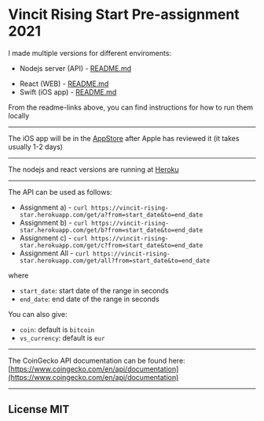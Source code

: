 # Vincit Rising Start Pre-assignment 2021

I made multiple versions for different enviroments:

* Nodejs server (API) - [README.md](backend/nodejs_version/)
<!--* PHP (API) - [README.md](backend/php_version/)-->
* React (WEB) - [README.md](web/react_version/)
* Swift (iOS app) - [README.md](mobile/ios_version/)

From the readme-links above, you can find instructions for how to run them locally

<hr>

The iOS app will be in the [AppStore](https://itunes.apple.com/us/developer/oskari-saarinen/id1234576917) after Apple has reviewed it (it takes usually 1-2 days)

<hr>

The nodejs and react versions are running at [Heroku](https://vincit-rising-star.herokuapp.com/)

<hr>

The API can be used as follows:

* Assignment a) - `curl https://vincit-rising-star.herokuapp.com/get/a?from=start_date&to=end_date`
* Assignment b) - `curl https://vincit-rising-star.herokuapp.com/get/b?from=start_date&to=end_date`
* Assignment c) - `curl https://vincit-rising-star.herokuapp.com/get/c?from=start_date&to=end_date`
* Assignment All - `curl https://vincit-rising-star.herokuapp.com/get/all?from=start_date&to=end_date`

where

* `start_date`: start date of the range in seconds
* `end_date`: end date of the range in seconds

You can also give:

* `coin`: default is `bitcoin`
* `vs_currency`: default is `eur`

<hr>

The CoinGecko API documentation can be found here: [https://www.coingecko.com/en/api/documentation](https://www.coingecko.com/en/api/documentation)

<hr>


## License MIT


<!--
## Instructions

<div style="position:absolute;left:20px;top:120px;width:596px;height:842px;border-style:outset;overflow:hidden">
    <div style="position:absolute;left:0px;top:0px">
        <img src="readme_images/background1.jpg" width=596 height=842></div>
    <div style="position:absolute;left:175.97px;top:110.51px;font-family:Arial,serif;font-size:20.1px;color:rgb(0,0,0);font-weight:normal;font-style:normal;text-decoration: none"><span class="cls_002">Rising Star Pre-assignment</span></div>
    <div style="position:absolute;left:42.52px;top:143.52px;font-family:Arial,serif;font-size:11.1px;color:rgb(0,0,0);font-weight:normal;font-style:normal;text-decoration: none"><span class="cls_003">Scrooge McDuck is once again requesting consultation from fellow ducks at Vincit.</span></div>
    <div style="position:absolute;left:42.52px;top:168.06px;font-family:Arial,serif;font-size:11.1px;color:rgb(0,0,0);font-weight:normal;font-style:normal;text-decoration: none"><span class="cls_003">This time Scrooge has his eyes on cryptocurrency — bitcoin to be exact — and he needs a tool to</span></div>
    <div style="position:absolute;left:42.52px;top:182.61px;font-family:Arial,serif;font-size:11.1px;color:rgb(0,0,0);font-weight:normal;font-style:normal;text-decoration: none"><span class="cls_003">analyze its market value for a given date range.</span></div>
    <div style="position:absolute;left:42.52px;top:207.15px;font-family:Arial,serif;font-size:11.1px;color:rgb(0,0,0);font-weight:normal;font-style:normal;text-decoration: none"><span class="cls_003">Your mission, should you choose to accept it, is to create an application that meets Scrooge’s needs.</span></div>
    <div style="position:absolute;left:42.52px;top:221.70px;font-family:Arial,serif;font-size:11.1px;color:rgb(0,0,0);font-weight:normal;font-style:normal;text-decoration: none"><span class="cls_003">You are free to use any technology of your choosing. The resulting application can be for example a web</span></div>
    <div style="position:absolute;left:42.52px;top:236.25px;font-family:Arial,serif;font-size:11.1px;color:rgb(0,0,0);font-weight:normal;font-style:normal;text-decoration: none"><span class="cls_003">page, an API backend, a mobile application, or anything else you deem suitable.</span></div>
    <div style="position:absolute;left:42.52px;top:268.48px;font-family:Arial,serif;font-size:16.1px;color:rgb(240,78,47);font-weight:normal;font-style:normal;text-decoration: none"><span class="cls_004">Application</span></div>
    <div style="position:absolute;left:42.52px;top:295.95px;font-family:Arial,serif;font-size:11.1px;color:rgb(0,0,0);font-weight:normal;font-style:normal;text-decoration: none"><span class="cls_003">Scrooge wants to use the application to get the following information for different date ranges he is</span></div>
    <div style="position:absolute;left:42.52px;top:310.50px;font-family:Arial,serif;font-size:11.1px;color:rgb(0,0,0);font-weight:normal;font-style:normal;text-decoration: none"><span class="cls_003">analyzing:</span></div>
    <div style="position:absolute;left:42.52px;top:339.59px;font-family:Arial,serif;font-size:11.1px;color:rgb(0,0,0);font-weight:normal;font-style:italic;text-decoration: none"><span class="cls_005">Additional information:</span></div>
    <div style="position:absolute;left:60.52px;top:354.14px;font-family:Arial,serif;font-size:11.1px;color:rgb(0,0,0);font-weight:normal;font-style:italic;text-decoration: none"><span class="cls_005">●</span></div>
    <div style="position:absolute;left:78.52px;top:354.14px;font-family:Arial,serif;font-size:11.1px;color:rgb(0,0,0);font-weight:normal;font-style:italic;text-decoration: none"><span class="cls_005">Both start and end dates should be included in a date range.</span></div>
    <div style="position:absolute;left:60.52px;top:368.68px;font-family:Arial,serif;font-size:11.1px;color:rgb(0,0,0);font-weight:normal;font-style:italic;text-decoration: none"><span class="cls_005">●</span></div>
    <div style="position:absolute;left:78.52px;top:368.68px;font-family:Arial,serif;font-size:11.1px;color:rgb(0,0,0);font-weight:normal;font-style:italic;text-decoration: none"><span class="cls_005">A day’s price means the price at 00:00 UTC time (use price data from as close to midnight as</span></div>
    <div style="position:absolute;left:78.52px;top:383.23px;font-family:Arial,serif;font-size:11.1px;color:rgb(0,0,0);font-weight:normal;font-style:italic;text-decoration: none"><span class="cls_005">possible as the day’s price, if you don’t have a datapoint from exactly midnight).</span></div>
    <div style="position:absolute;left:60.52px;top:397.78px;font-family:Arial,serif;font-size:11.1px;color:rgb(0,0,0);font-weight:normal;font-style:italic;text-decoration: none"><span class="cls_005">●</span></div>
    <div style="position:absolute;left:78.52px;top:397.78px;font-family:Arial,serif;font-size:11.1px;color:rgb(0,0,0);font-weight:normal;font-style:italic;text-decoration: none"><span class="cls_005">Allow the user of your application to pass the start and end dates of the date range in some way,</span></div>
    <div style="position:absolute;left:78.52px;top:412.32px;font-family:Arial,serif;font-size:11.1px;color:rgb(0,0,0);font-weight:normal;font-style:italic;text-decoration: none"><span class="cls_005">e.g. via input fields in a UI or as parameters to an API.</span></div>
    <div style="position:absolute;left:60.52px;top:441.41px;font-family:Arial,serif;font-size:11.1px;color:rgb(0,0,0);font-weight:bold;font-style:normal;text-decoration: none"><span class="cls_006">A.</span></div>
    <div style="position:absolute;left:81.57px;top:441.41px;font-family:Arial,serif;font-size:11.1px;color:rgb(0,0,0);font-weight:bold;font-style:normal;text-decoration: none"><span class="cls_006">How many days is the longest bearish (downward) trend within a given date range?</span></div>
    <div style="position:absolute;left:96.52px;top:465.96px;font-family:Arial,serif;font-size:11.1px;color:rgb(0,0,0);font-weight:normal;font-style:normal;text-decoration: none"><span class="cls_003">●  Definition of a downward trend shall be: “Price of day N is lower than price of day N-1”</span></div>
    <div style="position:absolute;left:96.52px;top:490.51px;font-family:Arial,serif;font-size:11.1px;color:rgb(0,0,0);font-weight:normal;font-style:normal;text-decoration: none"><span class="cls_003">●  Expected output: The maximum amount of days bitcoin’s price was decreasing in a row.</span></div>
    <div style="position:absolute;left:78.52px;top:515.05px;font-family:Arial,serif;font-size:11.1px;color:rgb(0,0,0);font-weight:normal;font-style:normal;text-decoration: none"><span class="cls_003">Example: In bitcoin’s historical data from CoinGecko, the price decreased</span><span class="cls_006"> 2</span><span class="cls_003"> days in a row for the</span></div>
    <div style="position:absolute;left:78.52px;top:529.60px;font-family:Arial,serif;font-size:11.1px;color:rgb(0,0,0);font-weight:normal;font-style:normal;text-decoration: none"><span class="cls_003">inputs from 2020-01-19 and to 2020-01-21, and the price decreased for</span><span class="cls_006"> 8</span><span class="cls_003"> days in a row for the</span></div>
    <div style="position:absolute;left:78.52px;top:544.15px;font-family:Arial,serif;font-size:11.1px;color:rgb(0,0,0);font-weight:normal;font-style:normal;text-decoration: none"><span class="cls_003">inputs from 2020-03-01 and to 2021-08-01.</span></div>
    <div style="position:absolute;left:60.52px;top:568.69px;font-family:Arial,serif;font-size:11.1px;color:rgb(0,0,0);font-weight:bold;font-style:normal;text-decoration: none"><span class="cls_006">B.</span></div>
    <div style="position:absolute;left:81.57px;top:568.69px;font-family:Arial,serif;font-size:11.1px;color:rgb(0,0,0);font-weight:bold;font-style:normal;text-decoration: none"><span class="cls_006">Which date within a given date range had the highest trading volume?</span></div>
    <div style="position:absolute;left:96.52px;top:593.24px;font-family:Arial,serif;font-size:11.1px;color:rgb(0,0,0);font-weight:normal;font-style:normal;text-decoration: none"><span class="cls_003">●  Expected output: The date with the highest trading volume and the volume on that day in</span></div>
    <div style="position:absolute;left:114.52px;top:607.78px;font-family:Arial,serif;font-size:11.1px;color:rgb(0,0,0);font-weight:normal;font-style:normal;text-decoration: none"><span class="cls_003">euros.</span></div>
    <div style="position:absolute;left:60.52px;top:636.88px;font-family:Arial,serif;font-size:11.1px;color:rgb(0,0,0);font-weight:bold;font-style:normal;text-decoration: none"><span class="cls_006">C.</span></div>
    <div style="position:absolute;left:78.52px;top:636.88px;font-family:Arial,serif;font-size:11.1px;color:rgb(0,0,0);font-weight:bold;font-style:normal;text-decoration: none"><span class="cls_006">Scrooge has access to Gyro Gearloose’s newest invention, a time machine. Scrooge</span></div>
    <div style="position:absolute;left:78.52px;top:651.42px;font-family:Arial,serif;font-size:11.1px;color:rgb(0,0,0);font-weight:bold;font-style:normal;text-decoration: none"><span class="cls_006">wants to use the time machine to profit from bitcoin. The application should be able to tell</span></div>
    <div style="position:absolute;left:78.52px;top:665.97px;font-family:Arial,serif;font-size:11.1px;color:rgb(0,0,0);font-weight:bold;font-style:normal;text-decoration: none"><span class="cls_006">for a given date range, the best day for buying bitcoin, and the best day for selling the</span></div>
    <div style="position:absolute;left:78.52px;top:680.52px;font-family:Arial,serif;font-size:11.1px;color:rgb(0,0,0);font-weight:bold;font-style:normal;text-decoration: none"><span class="cls_006">bought bitcoin to maximize profits. If the price only decreases in the date range, your</span></div>
    <div style="position:absolute;left:78.52px;top:695.06px;font-family:Arial,serif;font-size:11.1px;color:rgb(0,0,0);font-weight:bold;font-style:normal;text-decoration: none"><span class="cls_006">output should indicate that one should not buy (nor sell) bitcoin on any of the days. You</span></div>
    <div style="position:absolute;left:78.52px;top:709.61px;font-family:Arial,serif;font-size:11.1px;color:rgb(0,0,0);font-weight:bold;font-style:normal;text-decoration: none"><span class="cls_006">don't have to consider any side effects of time travel or how Scrooge's massive purchases</span></div>
    <div style="position:absolute;left:78.52px;top:724.15px;font-family:Arial,serif;font-size:11.1px;color:rgb(0,0,0);font-weight:bold;font-style:normal;text-decoration: none"><span class="cls_006">would affect the price history.</span></div>
    <div style="position:absolute;left:96.52px;top:753.25px;font-family:Arial,serif;font-size:11.1px;color:rgb(0,0,0);font-weight:normal;font-style:normal;text-decoration: none"><span class="cls_003">●  Expected output: A pair of days: The day to buy and the day to sell. In the case when one</span></div>
    <div style="position:absolute;left:114.52px;top:767.79px;font-family:Arial,serif;font-size:11.1px;color:rgb(0,0,0);font-weight:normal;font-style:normal;text-decoration: none"><span class="cls_003">should neither buy nor sell, return an indicative output of your choice.</span></div>
    <div style="position:absolute;left:474.52px;top:796.82px;font-family:Arial,serif;font-size:12.1px;color:rgb(240,78,47);font-weight:normal;font-style:normal;text-decoration: none"><span class="cls_007">Continues →</span></div>
</div>
<div style="position:absolute;left:20px;top:972px;width:596px;height:842px;border-style:outset;overflow:hidden">
    <div style="position:absolute;left:0px;top:0px">
        <img src="readme_images/background2.jpg" width=596 height=842></div>
    <div style="position:absolute;left:42.52px;top:44.01px;font-family:Arial,serif;font-size:16.1px;color:rgb(240,78,47);font-weight:normal;font-style:normal;text-decoration: none"><span class="cls_004">Use CoinGecko’s public API to get the needed data</span></div>
    <div style="position:absolute;left:42.52px;top:75.48px;font-family:Arial,serif;font-size:11.1px;color:rgb(17,84,204);font-weight:normal;font-style:normal;text-decoration: none"><span class="cls_012"> </span>
        <A HREF="https://www.coingecko.com/en/api/documentation">https://www.coingecko.com/en/api/documentation</A> </div>
    <div style="position:absolute;left:42.52px;top:100.02px;font-family:Arial,serif;font-size:11.1px;color:rgb(0,0,0);font-weight:normal;font-style:normal;text-decoration: none"><span class="cls_003">You will only need to use the</span><span class="cls_009"> /coins/{id}/market_chart/range</span><span class="cls_003"> endpoint. Read its</span></div>
    <div style="position:absolute;left:42.52px;top:115.69px;font-family:Arial,serif;font-size:11.1px;color:rgb(0,0,0);font-weight:normal;font-style:normal;text-decoration: none"><span class="cls_003">documentation to understand how it works. Note that the API returns data with different granularity</span></div>
    <div style="position:absolute;left:42.52px;top:130.23px;font-family:Arial,serif;font-size:11.1px;color:rgb(0,0,0);font-weight:normal;font-style:normal;text-decoration: none"><span class="cls_003">depending on the date range's length.</span><span class="cls_006"> Tip: You should add 1 hour to the `</span><span class="cls_010">to`</span><span class="cls_006"> input to make sure</span></div>
    <div style="position:absolute;left:42.52px;top:145.90px;font-family:Arial,serif;font-size:11.1px;color:rgb(0,0,0);font-weight:bold;font-style:normal;text-decoration: none"><span class="cls_006">that you always get data for the end date as well.</span><span class="cls_003"> Scrooge’s Money Bin only holds euros, so that is</span></div>
    <div style="position:absolute;left:42.52px;top:160.44px;font-family:Arial,serif;font-size:11.1px;color:rgb(0,0,0);font-weight:normal;font-style:normal;text-decoration: none"><span class="cls_003">the only fiat currency you need to consider.</span></div>
    <div style="position:absolute;left:42.52px;top:184.99px;font-family:Arial,serif;font-size:11.1px;color:rgb(0,0,0);font-weight:normal;font-style:normal;text-decoration: none"><span class="cls_003">For example, the following URL can be used to fetch bitcoin’s price, market cap and volume information</span></div>
    <div style="position:absolute;left:42.52px;top:199.54px;font-family:Arial,serif;font-size:11.1px;color:rgb(0,0,0);font-weight:normal;font-style:normal;text-decoration: none"><span class="cls_003">in euros (€) from January 1, 2020 to December 31, 2020:</span></div>
    <div style="position:absolute;left:78.52px;top:222.92px;font-family:Courier New,serif;font-size:11.1px;color:rgb(28,27,28);font-weight:normal;font-style:normal;text-decoration: none"><span class="cls_011"> </span>
        <A HREF="https://api.coingecko.com/api/v3/coins/bitcoin/market_chart/range?vs_c/">https://api.coingecko.com/api/v3/coins/bitcoin/market_chart/range?vs_c</A> </div>
    <div style="position:absolute;left:78.52px;top:241.61px;font-family:Courier New,serif;font-size:11.1px;color:rgb(28,27,28);font-weight:normal;font-style:normal;text-decoration: none"><span class="cls_011">urrency=eur&from=1577836800&to=1609376400</span></div>
    <div style="position:absolute;left:42.52px;top:279.01px;font-family:Arial,serif;font-size:11.1px;color:rgb(0,0,0);font-weight:bold;font-style:normal;text-decoration: none"><span class="cls_006">The answer must be returned as:</span></div>
    <div style="position:absolute;left:60.52px;top:293.56px;font-family:Arial,serif;font-size:11.1px;color:rgb(0,0,0);font-weight:bold;font-style:normal;text-decoration: none"><span class="cls_006">●  A link to a public Git repo in a hosting service of your choice</span><span class="cls_003"> (GitHub, GitLab etc.)</span></div>
    <div style="position:absolute;left:78.52px;top:308.10px;font-family:Arial,serif;font-size:11.1px;color:rgb(0,0,0);font-weight:bold;font-style:normal;text-decoration: none"><span class="cls_006">OR</span></div>
    <div style="position:absolute;left:60.52px;top:322.65px;font-family:Arial,serif;font-size:11.1px;color:rgb(0,0,0);font-weight:bold;font-style:normal;text-decoration: none"><span class="cls_006">●  A Git bundle</span><span class="cls_003"> (You can create a bundle file from your repo by running:</span><span class="cls_009"> git bundle create</span></div>
    <div style="position:absolute;left:78.52px;top:338.31px;font-family:Courier New,serif;font-size:11.1px;color:rgb(0,0,0);font-weight:normal;font-style:normal;text-decoration: none"><span class="cls_009">myreponame.bundle --all</span><span class="cls_003">)</span></div>
    <div style="position:absolute;left:42.52px;top:368.53px;font-family:Arial,serif;font-size:11.1px;color:rgb(0,0,0);font-weight:bold;font-style:normal;text-decoration: none"><span class="cls_006">What we value:</span></div>
    <div style="position:absolute;left:60.52px;top:383.07px;font-family:Arial,serif;font-size:11.1px;color:rgb(0,0,0);font-weight:normal;font-style:normal;text-decoration: none"><span class="cls_003">●  Clean code</span></div>
    <div style="position:absolute;left:60.52px;top:397.62px;font-family:Arial,serif;font-size:11.1px;color:rgb(0,0,0);font-weight:normal;font-style:normal;text-decoration: none"><span class="cls_003">●  Ease of use — Either host your solution somewhere where it can be used immediately, or include</span></div>
    <div style="position:absolute;left:78.52px;top:412.16px;font-family:Arial,serif;font-size:11.1px;color:rgb(0,0,0);font-weight:normal;font-style:normal;text-decoration: none"><span class="cls_003">clear directions (e.g. in a README file) for running your solution.</span></div>
    <div style="position:absolute;left:60.52px;top:426.71px;font-family:Arial,serif;font-size:11.1px;color:rgb(0,0,0);font-weight:normal;font-style:normal;text-decoration: none"><span class="cls_003">●  Simplicity — Minimize the use of external libraries and dependencies. We want to see how you</span></div>
    <div style="position:absolute;left:78.52px;top:441.26px;font-family:Arial,serif;font-size:11.1px;color:rgb(0,0,0);font-weight:normal;font-style:normal;text-decoration: none"><span class="cls_003">manage with a programming language of your choice, not how many packages you are able to</span></div>
    <div style="position:absolute;left:78.52px;top:455.80px;font-family:Arial,serif;font-size:11.1px;color:rgb(0,0,0);font-weight:normal;font-style:normal;text-decoration: none"><span class="cls_003">import. You are of course highly encouraged to use any conveniences or standard library utilities</span></div>
    <div style="position:absolute;left:78.52px;top:470.35px;font-family:Arial,serif;font-size:11.1px;color:rgb(0,0,0);font-weight:normal;font-style:normal;text-decoration: none"><span class="cls_003">that ship with your chosen language. It's also fine to build your solution around a single 3rd party</span></div>
    <div style="position:absolute;left:78.52px;top:484.90px;font-family:Arial,serif;font-size:11.1px;color:rgb(0,0,0);font-weight:normal;font-style:normal;text-decoration: none"><span class="cls_003">library or framework, if that adds value to your solution.</span></div>
    <div style="position:absolute;left:60.52px;top:499.44px;font-family:Arial,serif;font-size:11.1px;color:rgb(0,0,0);font-weight:normal;font-style:normal;text-decoration: none"><span class="cls_003">●  Extensibility — Scrooge only wants these three features for now, but very likely wants to hire us</span></div>
    <div style="position:absolute;left:78.52px;top:513.99px;font-family:Arial,serif;font-size:11.1px;color:rgb(0,0,0);font-weight:normal;font-style:normal;text-decoration: none"><span class="cls_003">to add capabilities to the application after it has proved its value to him.</span></div>
    <div style="position:absolute;left:42.52px;top:557.63px;font-family:Arial,serif;font-size:11.1px;color:rgb(0,0,0);font-weight:normal;font-style:normal;text-decoration: none"><span class="cls_003">Vincit will review the code, and we like readable and maintainable code that follows good coding</span></div>
    <div style="position:absolute;left:42.52px;top:572.17px;font-family:Arial,serif;font-size:11.1px;color:rgb(0,0,0);font-weight:normal;font-style:normal;text-decoration: none"><span class="cls_003">conventions. You may ask if you have any questions. Have fun coding!</span></div>
</div>
-->
